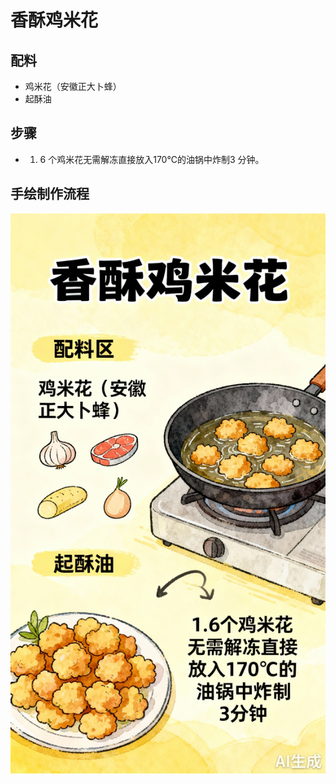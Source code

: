 # 香酥鸡米花

## 配料

- 鸡米花（安徽正大卜蜂）
- 起酥油

## 步骤

- 1. 6 个鸡米花无需解冻直接放入170℃的油锅中炸制3 分钟。



## 手绘制作流程

![手绘制作流程](../images/炸品/香酥鸡米花.jpg)
